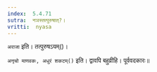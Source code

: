 ```yaml
---
index:  5.4.71
sutra:  नञस्तत्पुरुषात्?।
vritti:  nyasa
---
```


`अराजा` इति। तत्पुरुषऽयम्()। 

`अनृचो माणवकः, अधुरं शकटम्()` इति। द्वावपि बहुव्रीहि। पूर्ववदकारः॥
